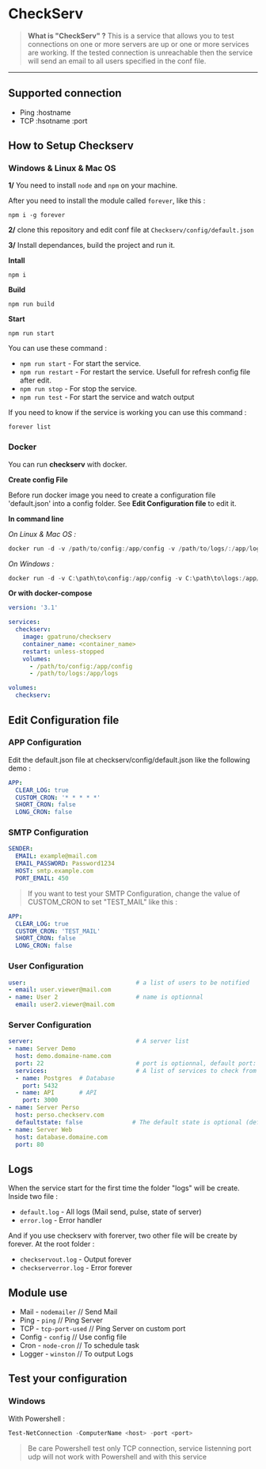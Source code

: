 # CheckServ

> **What is "CheckServ" ?**
> This is a service that allows you to test connections on one or more servers are up or one or more services are working. If the tested connection is unreachable then the service will send an email to all users specified in the conf file.

---

## **Supported connection**

- Ping :hostname
- TCP :hsotname :port

## **How to Setup Checkserv**

### **Windows** & **Linux** & **Mac OS**

**1/** You need to install `node` and `npm` on your machine.

After you need to install the module called `forever`, like this :

```Shell
npm i -g forever
```

**2/** clone this repository and edit conf file at `Checkserv/config/default.json`

**3/** Install dependances, build the project and run it.

**Intall**
```Shell
npm i
```
**Build**
```Shell
npm run build
```
**Start**
```Shell
npm run start
```

You can use these command :
- `npm run start` - For start the service.
- `npm run restart` - For restart the service. Usefull for refresh config file after edit.
- `npm run stop` - For stop the service.
- `npm run test` - For start the service and watch output

If you need to know if the service is working you can use this command :
```Shell
forever list
```


### **Docker**

You can run **checkserv** with docker. 

**Create config File**

Before run docker image you need to create a configuration file 'default.json' into a config folder. See **Edit Configuration file** to edit it.

**In command line**

*On Linux & Mac OS :*
```Powershell
docker run -d -v /path/to/config:/app/config -v /path/to/logs/:/app/logs --name <container_name> gpatruno/checkserv
```
*On Windows :*
```Powershell
docker run -d -v C:\path\to\config:/app/config -v C:\path\to\logs:/app/logs --name <container_name> gpatruno/checkserv
```

**Or with docker-compose**

```Yaml
version: '3.1'

services:
  checkserv:
    image: gpatruno/checkserv
    container_name: <container_name>
    restart: unless-stopped
    volumes:
      - /path/to/config:/app/config
      - /path/to/logs:/app/logs

volumes:
  checkserv:
```

## **Edit Configuration file**

### **APP Configuration**

Edit the default.json file at checkserv/config/default.json like the following demo : 

```YAML
APP:
  CLEAR_LOG: true
  CUSTOM_CRON: '* * * * *'
  SHORT_CRON: false
  LONG_CRON: false
```

### **SMTP Configuration**

```YAML
SENDER:
  EMAIL: example@mail.com
  EMAIL_PASSWORD: Password1234
  HOST: smtp.example.com
  PORT_EMAIL: 450
```

> If you want to test your SMTP Configuration, change the value of CUSTOM_CRON to set "TEST_MAIL" like this :

```YAML
APP:
  CLEAR_LOG: true
  CUSTOM_CRON: 'TEST_MAIL'
  SHORT_CRON: false
  LONG_CRON: false
```

### **User Configuration**

```YAML
user:                               # a list of users to be notified
- email: user.viewer@mail.com
- name: User 2                      # name is optionnal
  email: user2.viewer@mail.com
```

### **Server Configuration**

```YAML
server:                             # A server list
- name: Server Demo
  host: demo.domaine-name.com
  port: 22                          # port is optionnal, default port: 22
  services:                         # A list of services to check from the server
  - name: Postgres  # Database 
    port: 5432
  - name: API       # API 
    port: 3000
- name: Server Perso
  host: perso.checkserv.com
  defaultstate: false              # The default state is optional (default state: true), the attribute is useful to initialise the application with the state of a defined service, which avoids sending a useless mail as soon as the application is launched
- name: Server Web
  host: database.domaine.com
  port: 80
```

## **Logs**

When the service start for the first time the folder "logs" will be create. Inside two file : 
- ```default.log``` - All logs (Mail send, pulse, state of server)
- ```error.log``` - Error handler

And if you use checkserv with forerver, two other file will be create by forever. At the root folder : 

- ```checkservout.log``` -  Output forever 
- ```checkserverror.log``` - Error forever


## **Module use**

- Mail - `nodemailer` // Send Mail
- Ping - `ping`             // Ping Server
- TCP - `tcp-port-used`     // Ping Server on custom port
- Config - `config` // Use config file
- Cron - `node-cron` // To schedule task
- Logger - `winston` // To output Logs

## **Test your configuration**

### **Windows**

With Powershell : 

```Powershell
Test-NetConnection -ComputerName <host> -port <port>
```

> Be care Powershell test only TCP connection, service listenning port udp will not work with Powershell and with this service
